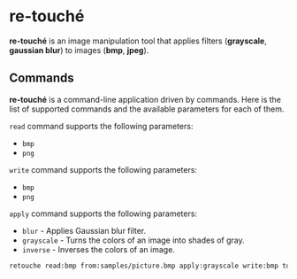 # re-touché

**re-touché** is an image manipulation tool that applies filters (**grayscale**, **gaussian blur**) to images (**bmp**, **jpeg**).

## Commands

**re-touché** is a command-line application driven by commands. Here is the list of supported commands and the available parameters for each of them.

`read` command supports the following parameters:
* `bmp`
* `png`

`write` command supports the following parameters:
* `bmp`
* `png`

`apply` command supports the following parameters:
* `blur` - Applies Gaussian blur filter.
* `grayscale` - Turns the colors of an image into shades of gray.
* `inverse` - Inverses the colors of an image.

```bash
retouche read:bmp from:samples/picture.bmp apply:grayscale write:bmp to:samples/grayscaled.bmp
```
